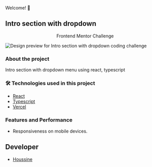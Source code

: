 Welcome! 👋

## Intro section with dropdown

<p align="center"> Frontend Mentor Challenge </p>

![Design preview for Intro section with dropdown coding challenge](https://www11.0zz0.com/2022/11/12/00/981170185.jpg)

### About the project

Intro section with dropdown menu using react, typescript

### 🛠 Technologies used in this project

- [React](https://reactjs.org/)
- [Typescript](https://www.typescriptlang.org/)
- [Vercel](https://vercel.com/dashboard)

### Features and Performance

- Responsiveness on mobile devices.

## Developer

- [Houssine](https://www.github.com/dark-lover)
